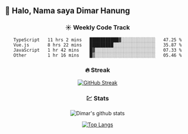 ## 👋 Halo, Nama saya **Dimar Hanung**

<center>

### :sunny: Weekly Code Track
<!--START_SECTION:waka-->

```text
TypeScript   11 hrs 2 mins   ███████████▓░░░░░░░░░░░░░   47.25 %
Vue.js       8 hrs 22 mins   █████████░░░░░░░░░░░░░░░░   35.87 %
JavaScript   1 hr 42 mins    █▓░░░░░░░░░░░░░░░░░░░░░░░   07.33 %
Other        1 hr 16 mins    █▒░░░░░░░░░░░░░░░░░░░░░░░   05.46 %
```

<!--END_SECTION:waka-->

### :fire: Streak

[![GitHub Streak](http://github-readme-streak-stats.herokuapp.com?user=dimar-hanung)](https://git.io/streak-stats)

### :chart: Stats

![Dimar's github stats](https://github-readme-stats.vercel.app/api?username=dimar-hanung&show_icons=true&theme=vue)

[![Top Langs](https://github-readme-stats.vercel.app/api/top-langs/?username=dimar-hanung)](#)

</center>
